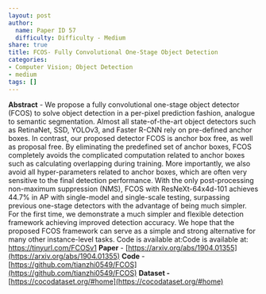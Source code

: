 ```yaml
---
layout: post
author:
  name: Paper ID 57
  difficulty: Difficulty - Medium
share: true
title: FCOS- Fully Convolutional One-Stage Object Detection
categories:
- Computer Vision; Object Detection
- medium
tags: []
---
```

**Abstract** - We propose a fully convolutional one-stage object detector (FCOS) to solve object detection in a per-pixel prediction fashion, analogue to semantic segmentation. Almost all state-of-the-art object detectors such as RetinaNet, SSD, YOLOv3, and Faster R-CNN rely on pre-defined anchor boxes. In contrast, our proposed detector FCOS is anchor box free, as well as proposal free. By eliminating the predefined set of anchor boxes, FCOS completely avoids the complicated computation related to anchor boxes such as calculating overlapping during training. More importantly, we also avoid all hyper-parameters related to anchor boxes, which are often very sensitive to the final detection performance. With the only post-processing non-maximum suppression (NMS), FCOS with ResNeXt-64x4d-101 achieves 44.7% in AP with single-model and single-scale testing, surpassing previous one-stage detectors with the advantage of being much simpler. For the first time, we demonstrate a much simpler and flexible detection framework achieving improved detection accuracy. We hope that the proposed FCOS framework can serve as a simple and strong alternative for many other instance-level tasks. Code is available at:Code is available at: https://tinyurl.com/FCOSv1
**Paper** - [https://arxiv.org/abs/1904.01355](https://arxiv.org/abs/1904.01355)
**Code** - [https://github.com/tianzhi0549/FCOS](https://github.com/tianzhi0549/FCOS)
**Dataset -** [https://cocodataset.org/#home](https://cocodataset.org/#home)
    